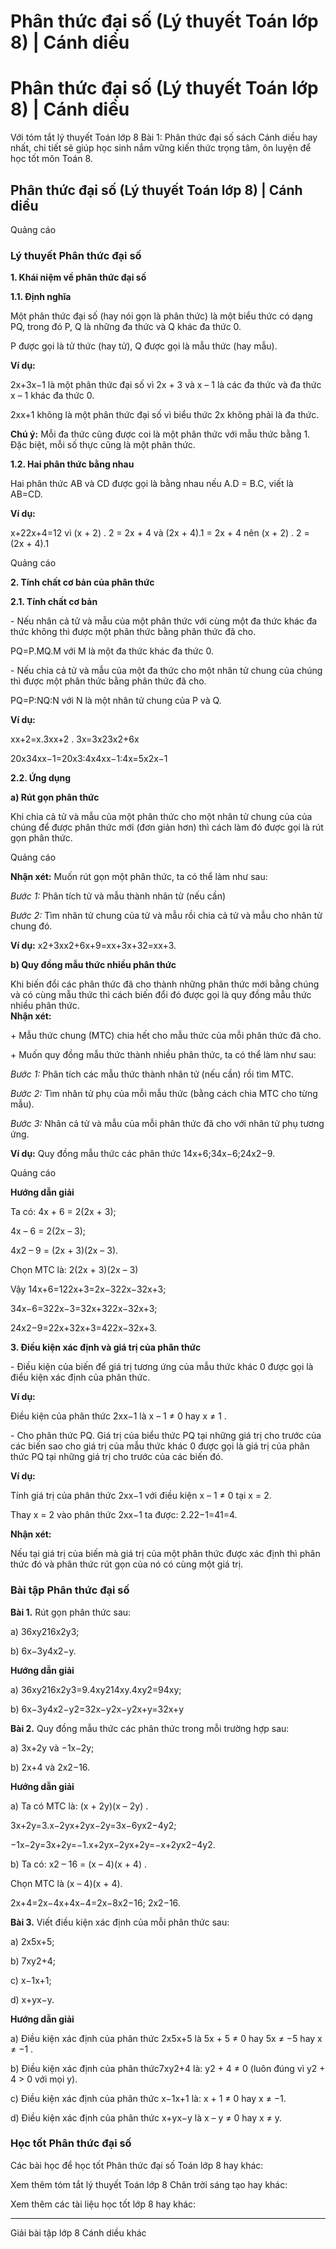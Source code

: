 # Phân thức đại số (Lý thuyết Toán lớp 8) | Cánh diều

# Phân thức đại số (Lý thuyết Toán lớp 8) | Cánh diều

Với tóm tắt lý thuyết Toán lớp 8 Bài 1: Phân thức đại số sách Cánh diều hay nhất, chi tiết sẽ giúp học sinh nắm vững kiến thức trọng tâm, ôn luyện để học tốt môn Toán 8.

## Phân thức đại số (Lý thuyết Toán lớp 8) | Cánh diều

Quảng cáo

### **Lý thuyết Phân thức đại số**

**1\. Khái niệm về phân thức đại số**

**1.1. Định nghĩa**

Một phân thức đại số (hay nói gọn là phân thức) là một biểu thức có dạng PQ, trong đó P, Q là những đa thức và Q khác đa thức 0.

P được gọi là tử thức (hay tử), Q được gọi là mẫu thức (hay mẫu).

**Ví dụ:**

2x+3x−1 là một phân thức đại số vì 2x + 3 và x – 1 là các đa thức và đa thức x – 1 khác đa thức 0.

2xx+1 không là một phân thức đại số vì biểu thức 2x không phải là đa thức.

**Chú ý:** Mỗi đa thức cũng được coi là một phân thức với mẫu thức bằng 1. Đặc biệt, mỗi số thực cũng là một phân thức.

**1.2. Hai phân thức bằng nhau**

Hai phân thức AB và CD được gọi là bằng nhau nếu A.D = B.C, viết là AB=CD.

**Ví dụ:**

x+22x+4=12 vì (x + 2) . 2 = 2x + 4 và (2x + 4).1 = 2x + 4 nên (x + 2) . 2 = (2x + 4).1

Quảng cáo

**2\. Tính chất cơ bản của phân thức**

**2.1. Tính chất cơ bản**

\- Nếu nhân cả tử và mẫu của một phân thức với cùng một đa thức khác đa thức không thì được một phân thức bằng phân thức đã cho.

PQ=P.MQ.M với M là một đa thức khác đa thức 0.

\- Nếu chia cả tử và mẫu của một đa thức cho một nhân tử chung của chúng thì được một phân thức bằng phân thức đã cho.

PQ=P:NQ:N với N là một nhân tử chung của P và Q.

**Ví dụ:**

xx+2=x.3xx+2 . 3x=3x23x2+6x

20x34xx−1=20x3:4x4xx−1:4x=5x2x−1

**2.2. Ứng dụng**

**a) Rút gọn phân thức**

Khi chia cả tử và mẫu của một phân thức cho một nhân tử chung của của chúng để được phân thức mới (đơn giản hơn) thì cách làm đó được gọi là rút gọn phân thức.

Quảng cáo

**Nhận xét:** Muốn rút gọn một phân thức, ta có thể làm như sau:

_Bước 1:_ Phân tích tử và mẫu thành nhân tử (nếu cần)

_Bước 2:_ Tìm nhân tử chung của tử và mẫu rồi chia cả tử và mẫu cho nhân tử chung đó.

**Ví dụ:** x2+3xx2+6x+9=xx+3x+32=xx+3.

**b) Quy đồng mẫu thức nhiều phân thức**

Khi biến đổi các phân thức đã cho thành những phân thức mới bằng chúng và có cùng mẫu thức thì cách biến đổi đó được gọi là quy đồng mẫu thức nhiều phân thức.   
**Nhận xét:**

\+ Mẫu thức chung (MTC) chia hết cho mẫu thức của mỗi phân thức đã cho.

\+ Muốn quy đồng mẫu thức thành nhiều phân thức, ta có thể làm như sau:

_Bước 1:_ Phân tích các mẫu thức thành nhân tử (nếu cần) rồi tìm MTC.

_Bước 2:_ Tìm nhân tử phụ của mỗi mẫu thức (bằng cách chia MTC cho từng mẫu).

_Bước 3:_ Nhân cả tử và mẫu của mỗi phân thức đã cho với nhân tử phụ tương ứng.

**Ví dụ:** Quy đồng mẫu thức các phân thức 14x+6;34x−6;24x2−9.

Quảng cáo

**Hướng dẫn giải**

Ta có: 4x + 6 = 2(2x + 3);

4x – 6 = 2(2x – 3);

4x2 – 9 = (2x + 3)(2x – 3).

Chọn MTC là: 2(2x + 3)(2x – 3)

Vậy 14x+6=122x+3=2x−322x−32x+3;

34x−6=322x−3=32x+322x−32x+3;

24x2−9=22x+32x+3=422x−32x+3.

**3\. Điều kiện xác định và giá trị của phân thức**

\- Điều kiện của biến để giá trị tương ứng của mẫu thức khác 0 được gọi là điểu kiện xác định của phân thức.

**Ví dụ:**

Điều kiện của phân thức 2xx−1 là x – 1 ≠ 0  hay x ≠ 1 .

\- Cho phân thức PQ. Giá trị của biểu thức PQ tại những giá trị cho trước của các biến sao cho giá trị của mẫu thức khác 0 được gọi là giá trị của phân thức PQ tại những giá trị cho trước của các biến đó.

**Ví dụ:**

Tính giá trị của phân thức 2xx−1 với điều kiện x – 1 ≠ 0  tại x = 2.

Thay x = 2 vào phân thức 2xx−1 ta được: 2.22−1=41=4.

**Nhận xét:**

Nếu tại giá trị của biến mà giá trị của một phân thức được xác định thì phân thức đó và phân thức rút gọn của nó có cùng một giá trị.

### **Bài tập Phân thức đại số**

**Bài 1.** Rút gọn phân thức sau:

a) 36xy216x2y3;

b) 6x−3y4x2−y.

**Hướng dẫn giải**

a) 36xy216x2y3=9.4xy214xy.4xy2=94xy;

b) 6x−3y4x2−y2=32x−y2x−y2x+y=32x+y

**Bài 2.** Quy đồng mẫu thức các phân thức trong mỗi trường hợp sau:

a) 3x+2y và −1x−2y; 

b) 2x+4 và 2x2−16.

**Hướng dẫn giải**

a) Ta có MTC là: (x + 2y)(x – 2y) .

3x+2y=3.x−2yx+2yx−2y=3x−6yx2−4y2;

−1x−2y=3x+2y=−1.x+2yx−2yx+2y=−x+2yx2−4y2.

b) Ta có: x2 – 16 = (x – 4)(x + 4) .

Chọn MTC là (x – 4)(x + 4).

2x+4=2x−4x+4x−4=2x−8x2−16; 2x2−16.

**Bài 3.** Viết điều kiện xác định của mỗi phân thức sau:

a) 2x5x+5;

b) 7xy2+4; 

c) x−1x+1; 

d) x+yx−y.

**Hướng dẫn giải**

a) Điều kiện xác định của phân thức 2x5x+5 là 5x + 5 ≠ 0 hay 5x ≠ −5 hay x ≠ −1 .

b) Điều kiện xác định của phân thức7xy2+4 là: y2 \+ 4 ≠ 0 (luôn đúng vì y2 \+ 4 > 0 với mọi y).

c) Điều kiện xác định của phân thức x−1x+1 là: x + 1 ≠ 0 hay x ≠ −1.

d) Điều kiện xác định của phân thức x+yx−y là x – y ≠ 0 hay x ≠ y.

### **Học tốt Phân thức đại số**

Các bài học để học tốt Phân thức đại số Toán lớp 8 hay khác:

Xem thêm tóm tắt lý thuyết Toán lớp 8 Chân trời sáng tạo hay khác:

Xem thêm các tài liệu học tốt lớp 8 hay khác:

* * *

Giải bài tập lớp 8 Cánh diều khác

